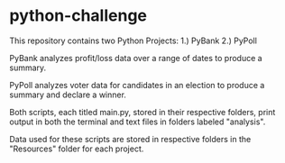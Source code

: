 # python-challenge

This repository contains two Python Projects:
 1.) PyBank
 2.) PyPoll

PyBank analyzes profit/loss data over a range of dates to produce a summary.

PyPoll analyzes voter data for candidates in an election to produce a summary and declare a winner.

Both scripts, each titled main.py, stored in their respective folders, print output in both the terminal and text files in folders labeled "analysis".

Data used for these scripts are stored in respective folders in the "Resources" folder for each project.